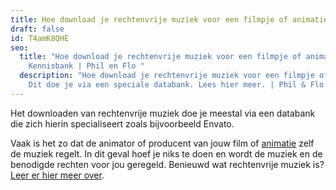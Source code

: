 ```yaml
---
title: Hoe download je rechtenvrije muziek voor een filmpje of animatie?
draft: false
id: T4amK8QHE
seo:
  title: "Hoe download je rechtenvrije muziek voor een filmpje of animatie? |
    Kennisbank | Phil en Flo "
  description: "Hoe download je rechtenvrije muziek voor een filmpje of animatie?
    Dit doe je via een speciale databank. Lees hier meer. | Phil & Flo "
---
```

Het downloaden van rechtenvrije muziek doe je meestal via een databank die zich hierin specialiseert zoals bijvoorbeeld Envato.

Vaak is het zo dat de animator of producent van jouw film of [animatie](https://www.philenflo.nl/oplossingen/animatie-laten-maken/) zelf de muziek regelt. In dit geval hoef je niks te doen en wordt de muziek en de benodigde rechten voor jou geregeld. Benieuwd wat rechtenvrije muziek is? [Leer er hier meer over](https://www.philenflo.nl/kennisbank/wat-is-rechtenvrije-muziek/).